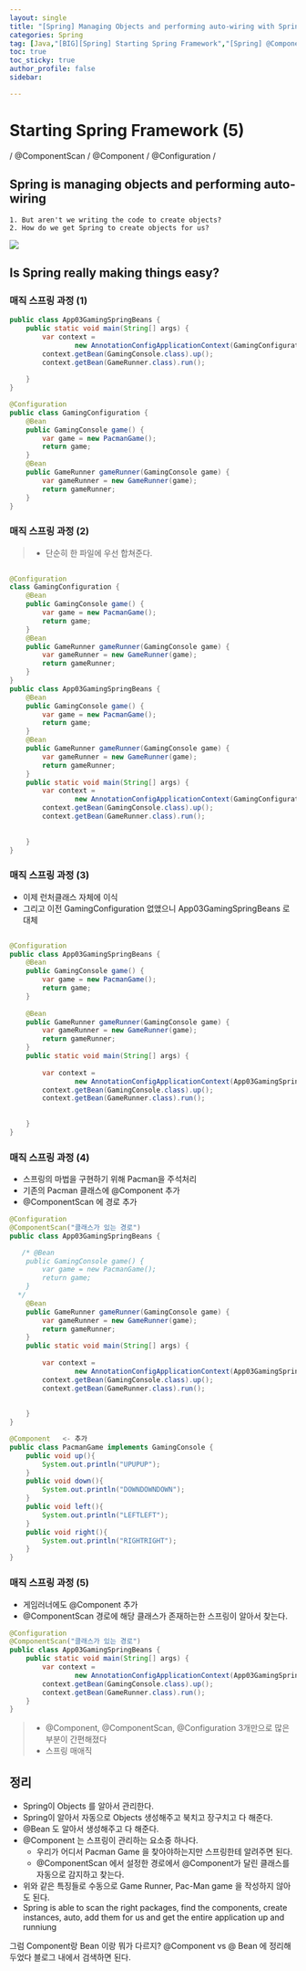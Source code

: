 ```yaml
---
layout: single
title: "[Spring] Managing Objects and performing auto-wiring with Spring"
categories: Spring
tag: [Java,"[BIG][Spring] Starting Spring Framework","[Spring] @Component","[Spring] @ComponentScan"]
toc: true
toc_sticky: true
author_profile: false
sidebar:

---
```

# Starting Spring Framework (5)
/ @ComponentScan / @Component / @Configuration /

## Spring is managing objects and performing auto-wiring

	1. But aren't we writing the code to create objects?
	2. How do we get Spring to create objects for us?

![](https://i.imgur.com/4X6BDRZ.png)


## Is Spring really making things easy?

### 매직 스프링 과정 (1)

```java
public class App03GamingSpringBeans {  
    public static void main(String[] args) {  
        var context =  
                new AnnotationConfigApplicationContext(GamingConfiguration.class);  
        context.getBean(GamingConsole.class).up();  
        context.getBean(GameRunner.class).run();  
  
    }  
}
```

```java
@Configuration  
public class GamingConfiguration {  
    @Bean  
    public GamingConsole game() {  
        var game = new PacmanGame();  
        return game;  
    }  
    @Bean  
    public GameRunner gameRunner(GamingConsole game) {  
        var gameRunner = new GameRunner(game);  
        return gameRunner;  
    }  
}
```

### 매직 스프링 과정 (2)

>- 단순히 한 파일에 우선 합쳐준다.

```java
  
@Configuration  
class GamingConfiguration {  
    @Bean  
    public GamingConsole game() {  
        var game = new PacmanGame();  
        return game;  
    }  
    @Bean  
    public GameRunner gameRunner(GamingConsole game) {  
        var gameRunner = new GameRunner(game);  
        return gameRunner;  
    }  
}
public class App03GamingSpringBeans {  
    @Bean  
    public GamingConsole game() {  
        var game = new PacmanGame();  
        return game;  
    }  
    @Bean  
    public GameRunner gameRunner(GamingConsole game) {  
        var gameRunner = new GameRunner(game);  
        return gameRunner;  
    }  
    public static void main(String[] args) {  
        var context =  
                new AnnotationConfigApplicationContext(GamingConfiguration.class);  
        context.getBean(GamingConsole.class).up();  
        context.getBean(GameRunner.class).run();  
  
  
    }  
}
```


### 매직 스프링 과정 (3)
- 이제 런처클래스 자체에 이식
- 그리고 이전 GamingConfiguration 없앴으니 App03GamingSpringBeans 로 대체


```java
  
@Configuration  
public class App03GamingSpringBeans {  
    @Bean  
    public GamingConsole game() {  
        var game = new PacmanGame();  
        return game;  
    }  
  
    @Bean  
    public GameRunner gameRunner(GamingConsole game) {  
        var gameRunner = new GameRunner(game);  
        return gameRunner;  
    }  
    public static void main(String[] args) {  
  
        var context =  
                new AnnotationConfigApplicationContext(App03GamingSpringBeans.class);  
        context.getBean(GamingConsole.class).up();  
        context.getBean(GameRunner.class).run();  
  
  
    }  
}
```


### 매직 스프링 과정 (4)
- 스프링의 마법을 구현하기 위해 Pacman을 주석처리
- 기존의 Pacman 클래스에 @Component 추가
- @ComponentScan 에 경로 추가

```java
@Configuration  
@ComponentScan("클래스가 있는 경로")
public class App03GamingSpringBeans { 

   /* @Bean  
    public GamingConsole game() {  
        var game = new PacmanGame();  
        return game;  
    }  
  */
    @Bean  
    public GameRunner gameRunner(GamingConsole game) {  
        var gameRunner = new GameRunner(game);  
        return gameRunner;  
    }  
    public static void main(String[] args) {  
  
        var context =  
                new AnnotationConfigApplicationContext(App03GamingSpringBeans.class);  
        context.getBean(GamingConsole.class).up();  
        context.getBean(GameRunner.class).run();  
  
  
    }  
}
```

```java
@Component   <- 추가
public class PacmanGame implements GamingConsole {  
    public void up(){  
        System.out.println("UPUPUP");  
    }  
    public void down(){  
        System.out.println("DOWNDOWNDOWN");  
    }  
    public void left(){  
        System.out.println("LEFTLEFT");  
    }  
    public void right(){  
        System.out.println("RIGHTRIGHT");  
    }  
}
```

### 매직 스프링 과정 (5)
- 게임러너에도 @Component 추가
- @ComponentScan 경로에 해당 클래스가 존재하는한 
  스프링이 알아서 찾는다.

```java
@Configuration  
@ComponentScan("클래스가 있는 경로")
public class App03GamingSpringBeans { 
    public static void main(String[] args) {  
        var context =  
                new AnnotationConfigApplicationContext(App03GamingSpringBeans.class);  
        context.getBean(GamingConsole.class).up();  
        context.getBean(GameRunner.class).run();  
    }  
}
```

>- @Component, @ComponentScan, @Configuration 3개만으로 많은 부분이 간편해졌다
>- 스프링 매애직


## 정리
- Spring이 Objects 를 알아서 관리한다.
- Spring이 알아서 자동으로 Objects 생성해주고 북치고 장구치고 다 해준다.
- @Bean 도 알아서 생성해주고 다 해준다.
- @Component 는 스프링이 관리하는 요소중 하나다.
	- 우리가 어디서 Pacman Game 을 찾아야하는지만 스프링한테 알려주면 된다.
	- @ComponentScan 에서 설정한 경로에서 @Component가 달린 클래스를 자동으로 감지하고 찾는다.
- 위와 같은 특징들로 수동으로 Game Runner, Pac-Man game 을 작성하지 않아도 된다.
- Spring is able to scan the right packages, find the components, create instances, auto, add them for us and get the entire application up and runniung

그럼 Component랑 Bean 이랑 뭐가 다르지?
@Component vs @ Bean 에 정리해두었다
블로그 내에서 검색하면 된다.